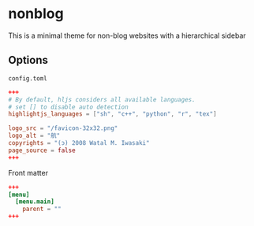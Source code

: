 # nonblog

This is a minimal theme for non-blog websites with a hierarchical sidebar

## Options

`config.toml`

```toml
+++
# By default, hljs considers all available languages.
# set [] to disable auto detection
highlightjs_languages = ["sh", "c++", "python", "r", "tex"]

logo_src = "/favicon-32x32.png"
logo_alt = "航"
copyrights = "(ɔ) 2008 Watal M. Iwasaki"
page_source = false
+++
```

Front matter

```toml
+++
[menu]
  [menu.main]
    parent = ""
+++
```